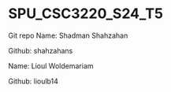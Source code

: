 # SPU_CSC3220_S24_T5
 Git repo
Name: Shadman Shahzahan

Github: shahzahans

Name: Lioul Woldemariam

Github: lioulb14

